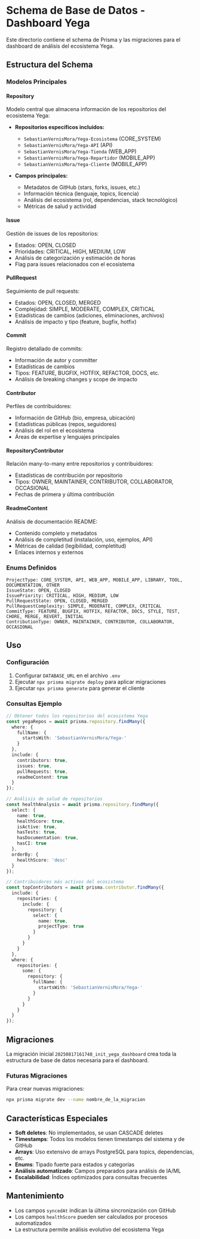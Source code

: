# Schema de Base de Datos - Dashboard Yega

Este directorio contiene el schema de Prisma y las migraciones para el dashboard de análisis del ecosistema Yega.

## Estructura del Schema

### Modelos Principales

#### **Repository**
Modelo central que almacena información de los repositorios del ecosistema Yega:
- **Repositorios específicos incluidos:**
  - `SebastianVernisMora/Yega-Ecosistema` (CORE_SYSTEM)
  - `SebastianVernisMora/Yega-API` (API)
  - `SebastianVernisMora/Yega-Tienda` (WEB_APP)
  - `SebastianVernisMora/Yega-Repartidor` (MOBILE_APP)
  - `SebastianVernisMora/Yega-Cliente` (MOBILE_APP)

- **Campos principales:**
  - Metadatos de GitHub (stars, forks, issues, etc.)
  - Información técnica (lenguaje, topics, licencia)
  - Análisis del ecosistema (rol, dependencias, stack tecnológico)
  - Métricas de salud y actividad

#### **Issue**
Gestión de issues de los repositorios:
- Estados: OPEN, CLOSED
- Prioridades: CRITICAL, HIGH, MEDIUM, LOW
- Análisis de categorización y estimación de horas
- Flag para issues relacionados con el ecosistema

#### **PullRequest**
Seguimiento de pull requests:
- Estados: OPEN, CLOSED, MERGED
- Complejidad: SIMPLE, MODERATE, COMPLEX, CRITICAL
- Estadísticas de cambios (adiciones, eliminaciones, archivos)
- Análisis de impacto y tipo (feature, bugfix, hotfix)

#### **Commit**
Registro detallado de commits:
- Información de autor y committer
- Estadísticas de cambios
- Tipos: FEATURE, BUGFIX, HOTFIX, REFACTOR, DOCS, etc.
- Análisis de breaking changes y scope de impacto

#### **Contributor**
Perfiles de contribuidores:
- Información de GitHub (bio, empresa, ubicación)
- Estadísticas públicas (repos, seguidores)
- Análisis del rol en el ecosistema
- Áreas de expertise y lenguajes principales

#### **RepositoryContributor**
Relación many-to-many entre repositorios y contribuidores:
- Estadísticas de contribución por repositorio
- Tipos: OWNER, MAINTAINER, CONTRIBUTOR, COLLABORATOR, OCCASIONAL
- Fechas de primera y última contribución

#### **ReadmeContent**
Análisis de documentación README:
- Contenido completo y metadatos
- Análisis de completitud (instalación, uso, ejemplos, API)
- Métricas de calidad (legibilidad, completitud)
- Enlaces internos y externos

### Enums Definidos

```prisma
ProjectType: CORE_SYSTEM, API, WEB_APP, MOBILE_APP, LIBRARY, TOOL, DOCUMENTATION, OTHER
IssueState: OPEN, CLOSED
IssuePriority: CRITICAL, HIGH, MEDIUM, LOW
PullRequestState: OPEN, CLOSED, MERGED
PullRequestComplexity: SIMPLE, MODERATE, COMPLEX, CRITICAL
CommitType: FEATURE, BUGFIX, HOTFIX, REFACTOR, DOCS, STYLE, TEST, CHORE, MERGE, REVERT, INITIAL
ContributionType: OWNER, MAINTAINER, CONTRIBUTOR, COLLABORATOR, OCCASIONAL
```

## Uso

### Configuración
1. Configurar `DATABASE_URL` en el archivo `.env`
2. Ejecutar `npx prisma migrate deploy` para aplicar migraciones
3. Ejecutar `npx prisma generate` para generar el cliente

### Consultas Ejemplo

```typescript
// Obtener todos los repositorios del ecosistema Yega
const yegaRepos = await prisma.repository.findMany({
  where: {
    fullName: {
      startsWith: 'SebastianVernisMora/Yega-'
    }
  },
  include: {
    contributors: true,
    issues: true,
    pullRequests: true,
    readmeContent: true
  }
});

// Análisis de salud de repositorios
const healthAnalysis = await prisma.repository.findMany({
  select: {
    name: true,
    healthScore: true,
    isActive: true,
    hasTests: true,
    hasDocumentation: true,
    hasCI: true
  },
  orderBy: {
    healthScore: 'desc'
  }
});

// Contribuidores más activos del ecosistema
const topContributors = await prisma.contributor.findMany({
  include: {
    repositories: {
      include: {
        repository: {
          select: {
            name: true,
            projectType: true
          }
        }
      }
    }
  },
  where: {
    repositories: {
      some: {
        repository: {
          fullName: {
            startsWith: 'SebastianVernisMora/Yega-'
          }
        }
      }
    }
  }
});
```

## Migraciones

La migración inicial `20250817161748_init_yega_dashboard` crea toda la estructura de base de datos necesaria para el dashboard.

### Futuras Migraciones
Para crear nuevas migraciones:
```bash
npx prisma migrate dev --name nombre_de_la_migracion
```

## Características Especiales

- **Soft deletes**: No implementados, se usan CASCADE deletes
- **Timestamps**: Todos los modelos tienen timestamps del sistema y de GitHub
- **Arrays**: Uso extensivo de arrays PostgreSQL para topics, dependencias, etc.
- **Enums**: Tipado fuerte para estados y categorías
- **Análisis automatizado**: Campos preparados para análisis de IA/ML
- **Escalabilidad**: Índices optimizados para consultas frecuentes

## Mantenimiento

- Los campos `syncedAt` indican la última sincronización con GitHub
- Los campos `healthScore` pueden ser calculados por procesos automatizados
- La estructura permite análisis evolutivo del ecosistema Yega
